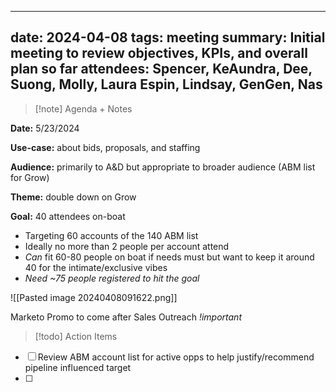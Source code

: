 
---
date: 2024-04-08
tags: meeting
summary: Initial meeting to review objectives, KPIs, and overall plan so far
attendees: Spencer, KeAundra, Dee, Suong, Molly, Laura Espin, Lindsay, GenGen, Nas
---

> [!note] Agenda + Notes
> 

**Date:** 5/23/2024

**Use-case:** about bids, proposals, and staffing

**Audience:** primarily to A&D but appropriate to broader audience (ABM list for Grow)

**Theme:** double down on Grow

**Goal:** 40 attendees on-boat
* Targeting 60 accounts of the 140 ABM list
* Ideally no more than 2 people per account attend
* *Can* fit 60-80 people on boat if needs must but want to keep it around 40 for the intimate/exclusive vibes
* *Need ~75 people registered to hit the goal*

![[Pasted image 20240408091622.png]]

Marketo Promo to come after Sales Outreach *!important*



> [!todo] Action Items

- [ ] Review ABM account list for active opps to help justify/recommend pipeline influenced target
- [ ] 